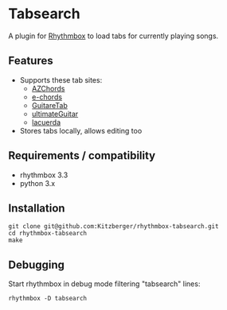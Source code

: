 # Tabsearch

A plugin for [Rhythmbox](https://wiki.gnome.org/Apps/Rhythmbox) to load tabs for currently playing songs.

## Features

* Supports these tab sites:
  * [AZChords](https://www.azchords.com/)
  * [e-chords](http://www.e-chords.com/)
  * [GuitareTab](http://www.guitaretab.com/)
  * [ultimateGuitar](https://www.ultimate-guitar.com/)
  * [lacuerda](http://lacuerda.net/)
* Stores tabs locally, allows editing too

## Requirements / compatibility

* rhythmbox 3.3
* python 3.x

## Installation

```
git clone git@github.com:Kitzberger/rhythmbox-tabsearch.git
cd rhythmbox-tabsearch
make
```

## Debugging

Start rhythmbox in debug mode filtering "tabsearch" lines:

```
rhythmbox -D tabsearch
```
